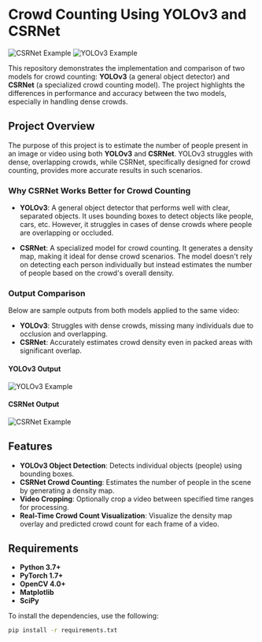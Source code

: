 # Crowd Counting Using YOLOv3 and CSRNet

![CSRNet Example](images/csrnet_output.png)
![YOLOv3 Example](images/yolov3_output.png)

This repository demonstrates the implementation and comparison of two models for crowd counting: **YOLOv3** (a general object detector) and **CSRNet** (a specialized crowd counting model). The project highlights the differences in performance and accuracy between the two models, especially in handling dense crowds.

## Project Overview

The purpose of this project is to estimate the number of people present in an image or video using both **YOLOv3** and **CSRNet**. YOLOv3 struggles with dense, overlapping crowds, while CSRNet, specifically designed for crowd counting, provides more accurate results in such scenarios.

### Why CSRNet Works Better for Crowd Counting

- **YOLOv3**: A general object detector that performs well with clear, separated objects. It uses bounding boxes to detect objects like people, cars, etc. However, it struggles in cases of dense crowds where people are overlapping or occluded.
  
- **CSRNet**: A specialized model for crowd counting. It generates a density map, making it ideal for dense crowd scenarios. The model doesn't rely on detecting each person individually but instead estimates the number of people based on the crowd's overall density.

### Output Comparison
Below are sample outputs from both models applied to the same video:

- **YOLOv3**: Struggles with dense crowds, missing many individuals due to occlusion and overlapping.
- **CSRNet**: Accurately estimates crowd density even in packed areas with significant overlap.

#### YOLOv3 Output
![YOLOv3 Example](images/yolov3_output.png)

#### CSRNet Output
![CSRNet Example](images/csrnet_output.png)

## Features

- **YOLOv3 Object Detection**: Detects individual objects (people) using bounding boxes.
- **CSRNet Crowd Counting**: Estimates the number of people in the scene by generating a density map.
- **Video Cropping**: Optionally crop a video between specified time ranges for processing.
- **Real-Time Crowd Count Visualization**: Visualize the density map overlay and predicted crowd count for each frame of a video.

## Requirements

- **Python 3.7+**
- **PyTorch 1.7+**
- **OpenCV 4.0+**
- **Matplotlib**
- **SciPy**

To install the dependencies, use the following:

```bash
pip install -r requirements.txt
